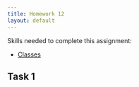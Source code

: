 ```yaml
---
title: Homework 12
layout: default
---
```


Skills needed to complete this assignment:

- [Classes](/lecture/classes.html)

## Task 1

